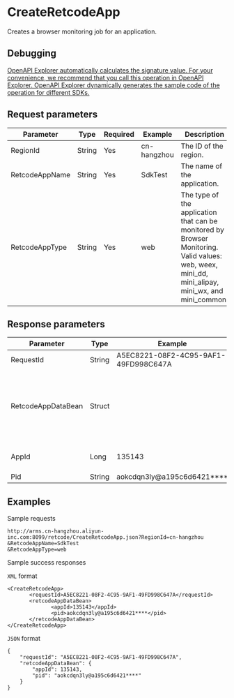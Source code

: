 # CreateRetcodeApp

Creates a browser monitoring job for an application.

## Debugging

[OpenAPI Explorer automatically calculates the signature value. For your convenience, we recommend that you call this operation in OpenAPI Explorer. OpenAPI Explorer dynamically generates the sample code of the operation for different SDKs.](https://api.aliyun.com/#product=ARMS&api=CreateRetcodeApp&type=RPC&version=2019-08-08)

## Request parameters

|Parameter|Type|Required|Example|Description|
|---------|----|--------|-------|-----------|
|RegionId|String|Yes|cn-hangzhou|The ID of the region. |
|RetcodeAppName|String|Yes|SdkTest|The name of the application. |
|RetcodeAppType|String|Yes|web|The type of the application that can be monitored by Browser Monitoring. Valid values: web, weex, mini\_dd, mini\_alipay, mini\_wx, and mini\_common. |

## Response parameters

|Parameter|Type|Example|Description|
|---------|----|-------|-----------|
|RequestId|String|A5EC8221-08F2-4C95-9AF1-49FD998C647A|The ID of the request. |
|RetcodeAppDataBean|Struct| |The returned creation information of the browser monitoring job. |
|AppId|Long|135143|The ID of the application. |
|Pid|String|aokcdqn3ly@a195c6d6421\*\*\*\*|The PID. |

## Examples

Sample requests

```
http://arms.cn-hangzhou.aliyun-inc.com:8099/retcode/CreateRetcodeApp.json?RegionId=cn-hangzhou
&RetcodeAppName=SdkTest
&RetcodeAppType=web
```

Sample success responses

`XML` format

```
<CreateRetcodeApp>
       <requestId>A5EC8221-08F2-4C95-9AF1-49FD998C647A</requestId>
       <retcodeAppDataBean>
              <appId>135143</appId>
              <pid>aokcdqn3ly@a195c6d6421****</pid>
       </retcodeAppDataBean>
</CreateRetcodeApp>
```

`JSON` format

```
{
    "requestId": "A5EC8221-08F2-4C95-9AF1-49FD998C647A",
    "retcodeAppDataBean": {
        "appId": 135143,
        "pid": "aokcdqn3ly@a195c6d6421****"
    }
}
```

